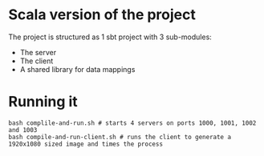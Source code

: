 # Scala version of the project

The project is structured as 1 sbt project with 3 sub-modules:
* The server
* The client
* A shared library for data mappings

# Running it
```
bash complile-and-run.sh # starts 4 servers on ports 1000, 1001, 1002 and 1003
bash compile-and-run-client.sh # runs the client to generate a 1920x1080 sized image and times the process
```

